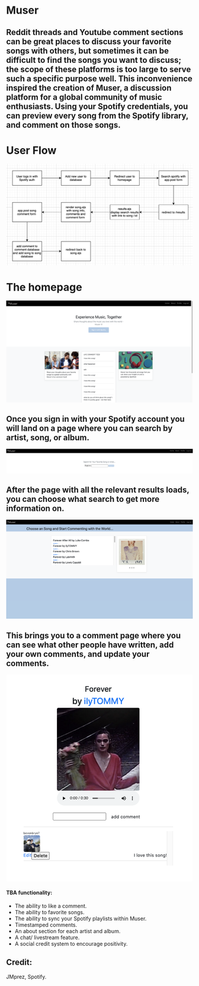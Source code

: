 # Muser
## Reddit threads and Youtube comment sections can be great places to discuss your favorite songs with others, but sometimes it can be difficult to find the songs you want to discuss; the scope of these platforms is too large to serve such a specific purpose well. This inconvenience inspired the creation of Muser, a discussion platform for a global community of music enthusiasts. Using your Spotify credentials, you can preview every song from the Spotify library, and comment on those songs.


# User Flow

<img src="public/img/WIREFRAME-ERD-USERFLOW/Screen Shot 2020-10-30 at 7.47.34 AM.png" alt="home"/>


# The homepage

<img src="public/img/WIREFRAME/Screen Shot 2020-10-30 at 7.27.21 AM.png" alt="home"/>

## Once you sign in with your Spotify account you will land on a page where you can search by artist, song, or album.

<img src="public/img/WIREFRAME/Screen Shot 2020-10-30 at 7.50.05 AM.png" alt="home page"/>

## After the page with all the relevant results loads, you can choose what search to get more information on.
<img src="public/img/WIREFRAME/Screen Shot 2020-10-30 at 7.57.51 AM.png" alt="search results"/>

## This brings you to a comment page where you can see what other people have written, add your own comments, and update your comments.
<img src="public/img/WIREFRAME/Screen Shot 2020-10-30 at 8.03.10 AM.png" alt="song details"/>



#### TBA functionality:
- The ability to like a comment.
- The ability to favorite songs.
- The ability to sync your Spotify playlists within Muser.
- Timestamped comments.
- An about section for each artist and album.
- A chat/ livestream feature.
- A social credit system to encourage positivity.

## Credit:
JMprez, Spotify. 